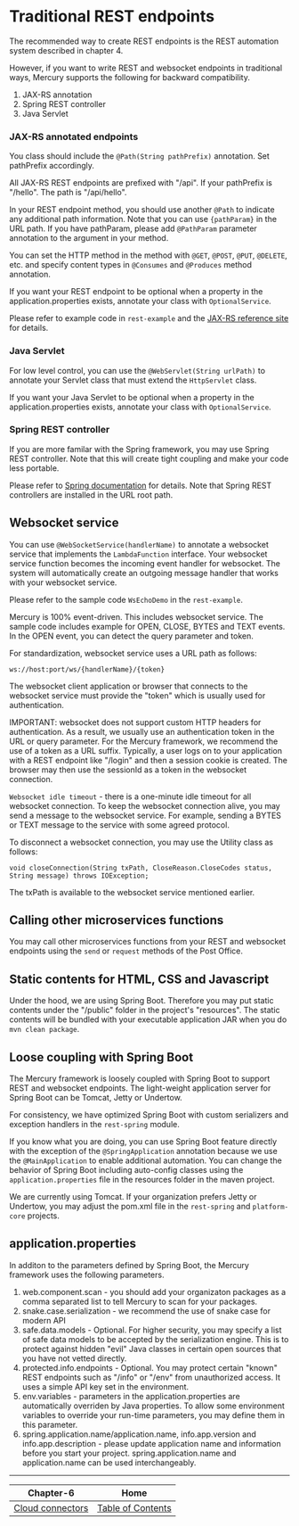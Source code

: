 # Traditional REST endpoints

The recommended way to create REST endpoints is the REST automation system described in chapter 4.

However, if you want to write REST and websocket endpoints in traditional ways, Mercury supports the following for backward compatibility.

1. JAX-RS annotation
2. Spring REST controller
3. Java Servlet

### JAX-RS annotated endpoints

You class should include the `@Path(String pathPrefix)` annotation. Set pathPrefix accordingly. 

All JAX-RS REST endpoints are prefixed with "/api". If your pathPrefix is "/hello". The path is "/api/hello".

In your REST endpoint method, you should use another `@Path` to indicate any additional path information. Note that you can use `{pathParam}` in the URL path.
If you have pathParam, please add `@PathParam` parameter annotation to the argument in your method.

You can set the HTTP method in the method with `@GET`, `@POST`, `@PUT`, `@DELETE`, etc.
and specify content types in `@Consumes` and `@Produces` method annotation.

If you want your REST endpoint to be optional when a property in the application.properties exists, annotate your class with `OptionalService`.

Please refer to example code in `rest-example` and the [JAX-RS reference site](https://jersey.github.io/) for details.

### Java Servlet

For low level control, you can use the `@WebServlet(String urlPath)` to annotate your Servlet class that must extend the `HttpServlet` class.

If you want your Java Servlet to be optional when a property in the application.properties exists, annotate your class with `OptionalService`.

### Spring REST controller

If you are more familar with the Spring framework, you may use Spring REST controller. Note that this will create tight coupling and make your code less portable.

Please refer to [Spring documentation](https://spring.io/guides/gs/rest-service/) for details. Note that Spring REST controllers are installed in the URL root path.

## Websocket service

You can use `@WebSocketService(handlerName)` to annotate a websocket service that implements the `LambdaFunction` interface. Your websocket service function becomes the incoming event handler for websocket. The system will automatically create an outgoing message handler that works with your websocket service.

Please refer to the sample code `WsEchoDemo` in the `rest-example`.

Mercury is 100% event-driven. This includes websocket service. The sample code includes example for OPEN, CLOSE, BYTES and TEXT events. In the OPEN event, you can detect the query parameter and token.

For standardization, websocket service uses a URL path as follows:

```
ws://host:port/ws/{handlerName}/{token}
```
The websocket client application or browser that connects to the websocket service must provide the "token" which is usually used for authentication.

IMPORTANT: websocket does not support custom HTTP headers for authentication. As a result, we usually use an authentication token in the URL or query parameter. For the Mercury framework, we recommend the use of a token as a URL suffix. Typically, a user logs on to your application with a REST endpoint like "/login" and then a session cookie is created. The browser may then use the sessionId as a token in the websocket connection.

`Websocket idle timeout` - there is a one-minute idle timeout for all websocket connection. To keep the websocket connection alive, you may send a message to the websocket service. For example, sending a BYTES or TEXT message to the service with some agreed protocol.

To disconnect a websocket connection, you may use the Utility class as follows:

```
void closeConnection(String txPath, CloseReason.CloseCodes status, String message) throws IOException;
```
The txPath is available to the websocket service mentioned earlier.

## Calling other microservices functions

You may call other microservices functions from your REST and websocket endpoints using the `send` or `request` methods of the Post Office.

## Static contents for HTML, CSS and Javascript

Under the hood, we are using Spring Boot. Therefore you may put static contents under the "/public" folder in the project's "resources". The static contents will be bundled with your executable application JAR when you do `mvn clean package`.

## Loose coupling with Spring Boot

The Mercury framework is loosely coupled with Spring Boot to support REST and websocket endpoints. The light-weight application server for Spring Boot can be Tomcat, Jetty or Undertow.

For consistency, we have optimized Spring Boot with custom serializers and exception handlers in the `rest-spring` module.

If you know what you are doing, you can use Spring Boot feature directly with the exception of the `@SpringApplication` annotation because we use the `@MainApplication` to enable additional automation. You can change the behavior of Spring Boot including auto-config classes using the `application.properties` file in the resources folder in the maven project.

We are currently using Tomcat. If your organization prefers Jetty or Undertow, you may adjust the pom.xml file in the `rest-spring` and `platform-core` projects.

## application.properties

In additon to the parameters defined by Spring Boot, the Mercury framework uses the following parameters.

1. web.component.scan - you should add your organizaton packages as a comma separated list to tell Mercury to scan for your packages.
2. snake.case.serialization - we recommend the use of snake case for modern API
3. safe.data.models - Optional. For higher security, you may specify a list of safe data models to be accepted by the serialization engine. This is to protect against hidden "evil" Java classes in certain open sources that you have not vetted directly.
4. protected.info.endpoints - Optional. You may protect certain "known" REST endpoints such as "/info" or "/env" from unauthorized access. It uses a simple API key set in the environment.
5. env.variables - parameters in the application.properties are automatically overriden by Java properties. To allow some environment variables to override your run-time parameters, you may define them in this parameter.
6. spring.application.name/application.name, info.app.version and info.app.description - please update application name and information before you start your project. spring.application.name and application.name can be used interchangeably.

---

| Chapter-6                           | Home                                     |
| :----------------------------------:|:----------------------------------------:|
| [Cloud connectors](CHAPTER-6.md)    | [Table of Contents](TABLE-OF-CONTENTS.md)|
